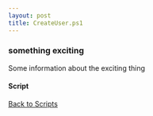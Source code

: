 ```yaml
---
layout: post
title: CreateUser.ps1
---
```


### something exciting

Some information about the exciting thing

#### Script

<script src="https://gist-it.appspot.com/github.com/BanterBoy/scripts-blog/blob/master/PowerShell/scripts/activeDirectory/CreateUser.ps1"></script>

<a href="/menu/_pages/scripts.html">Back to Scripts</a>
